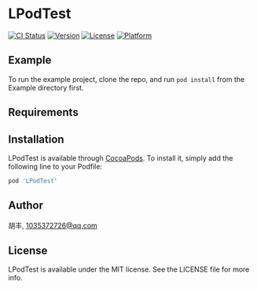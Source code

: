 # LPodTest

[![CI Status](https://img.shields.io/travis/胡丰/LPodTest.svg?style=flat)](https://travis-ci.org/胡丰/LPodTest)
[![Version](https://img.shields.io/cocoapods/v/LPodTest.svg?style=flat)](https://cocoapods.org/pods/LPodTest)
[![License](https://img.shields.io/cocoapods/l/LPodTest.svg?style=flat)](https://cocoapods.org/pods/LPodTest)
[![Platform](https://img.shields.io/cocoapods/p/LPodTest.svg?style=flat)](https://cocoapods.org/pods/LPodTest)

## Example

To run the example project, clone the repo, and run `pod install` from the Example directory first.

## Requirements

## Installation

LPodTest is available through [CocoaPods](https://cocoapods.org). To install
it, simply add the following line to your Podfile:

```ruby
pod 'LPodTest'
```

## Author

胡丰, 1035372726@qq.com

## License

LPodTest is available under the MIT license. See the LICENSE file for more info.
